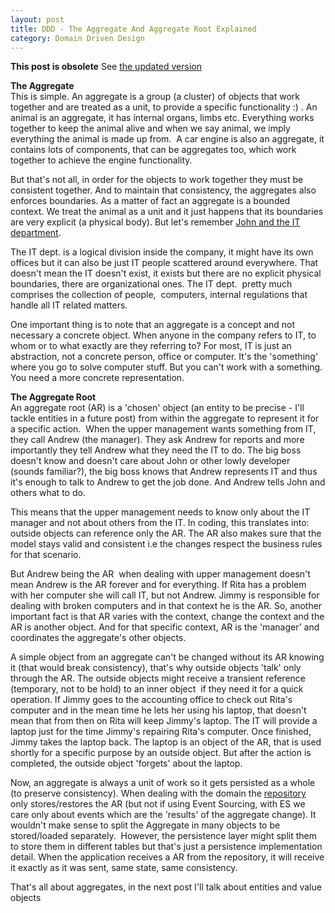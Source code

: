 ```yaml
---
layout: post
title: DDD - The Aggregate And Aggregate Root Explained
category: Domain Driven Design
---
```


**This post is obsolete** See [the updated version](http://blog.sapiensworks.com/post/2016/07/14/DDD-Aggregate-Decoded-1) 

**The Aggregate**  
This is simple. An aggregate is a group (a cluster) of objects that work together and are treated as a unit, to provide a specific functionality :) . An animal is an aggregate, it has internal organs, limbs etc. Everything works together to keep the animal alive and when we say animal, we imply everything the animal is made up from.  A car engine is also an aggregate, it contains lots of components, that can be aggregates too, which work together to achieve the engine functionality.

 But that's not all, in order for the objects to work together they must be consistent together. And to maintain that consistency, the aggregates also enforces boundaries. As a matter of fact an aggregate is a bounded context. We treat the animal as a unit and it just happens that its boundaries are very explicit (a physical body). But let's remember [John and the IT department](http://www.sapiensworks.com/blog/post/2012/04/17/DDD-The-Bounded-Context-Explained.aspx).

 The IT dept. is a logical division inside the company, it might have its own offices but it can also be just IT people scattered around everywhere. That doesn't mean the IT doesn't exist, it exists but there are no explicit physical boundaries, there are organizational ones. The IT dept.  pretty much comprises the collection of people,  computers, internal regulations that handle all IT related matters. 

 One important thing is to note that an aggregate is a concept and not necessary a concrete object. When anyone in the company refers to IT, to whom or to what exactly are they referring to? For most, IT is just an abstraction, not a concrete person, office or computer. It's the 'something' where you go to solve computer stuff. But you can't work with a something. You need a more concrete representation.

 **The Aggregate Root**  
An aggregate root (AR) is a 'chosen' object (an entity to be precise - I'll tackle entities in a future post) from within the aggregate to represent it for a specific action.  When the upper management wants something from IT, they call Andrew (the manager). They ask Andrew for reports and more importantly they tell Andrew what they need the IT to do. The big boss doesn't know and doesn't care about John or other lowly developer (sounds familiar?), the big boss knows that Andrew represents IT and thus it's enough to talk to Andrew to get the job done. And Andrew tells John and others what to do.

 This means that the upper management needs to know only about the IT manager and not about others from the IT. In coding, this translates into: outside objects can reference only the AR. The AR also makes sure that the model stays valid and consistent i.e the changes respect the business rules for that scenario.

 But Andrew being the AR  when dealing with upper management doesn't mean Andrew is the AR forever and for everything. If Rita has a problem with her computer she will call IT, but not Andrew. Jimmy is responsible for dealing with broken computers and in that context he is the AR. So, another important fact is that AR varies with the context, change the context and the AR is another object. And for that specific context, AR is the 'manager' and coordinates the aggregate's other objects.

 A simple object from an aggregate can't be changed without its AR knowing it (that would break consistency), that's why outside objects 'talk' only through the AR. The outside objects might receive a transient reference (temporary, not to be hold) to an inner object  if they need it for a quick operation. If Jimmy goes to the accounting office to check out Rita's computer and in the mean time he lets her using his laptop, that doesn't mean that from then on Rita will keep Jimmy's laptop. The IT will provide a laptop just for the time Jimmy's repairing Rita's computer. Once finished, Jimmy takes the laptop back. The laptop is an object of the AR, that is used shortly for a specific purpose by an outside object. But after the action is completed, the outside object 'forgets' about the laptop.

 Now, an aggregate is always a unit of work so it gets persisted as a whole (to preserve consistency). When dealing with the domain the [repository](http://www.sapiensworks.com/blog/post/2012/02/22/The-Repository-Pattern-Explained.aspx) only stores/restores the AR (but not if using Event Sourcing, with ES we care only about events which are the 'results' of the aggregate change). It wouldn't make sense to split the Aggregate in many objects to be stored/loaded separately.  However, the persistence layer might split them to store them in different tables but that's just a persistence implementation detail. When the application receives a AR from the repository, it will receive it exactly as it was sent, same state, same consistency.

 That's all about aggregates, in the next post I'll talk about entities and value objects
